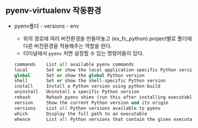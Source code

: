 ## pyenv-virtualenv 작동환경

- pyenv폴더 - versions - env
	- 위의 경로에 여러 버전환경을 만들어놓고 (ex_fc_python) project별로 폴더에 다른 버전환경을 적용해주는 역할을 한다.
	- 터미널에서 `pyenv` 치면 설정할 수 있는 명령어들이 있다. 
	
	~~~python
	commands    List all available pyenv commands
   local       Set or show the local application-specific Python version
   global      Set or show the global Python version
   shell       Set or show the shell-specific Python version
   install     Install a Python version using python-build
   uninstall   Uninstall a specific Python version
   rehash      Rehash pyenv shims (run this after installing executables)
   version     Show the current Python version and its origin
   versions    List all Python versions available to pyenv
   which       Display the full path to an executable
   whence      List all Python versions that contain the given executable
   ~~~ 
   